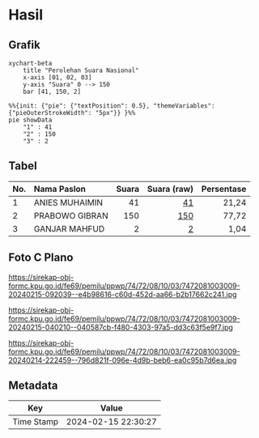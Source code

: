 # Hasil

## Grafik

```mermaid
xychart-beta
    title "Perolehan Suara Nasional"
    x-axis [01, 02, 03]
    y-axis "Suara" 0 --> 150
    bar [41, 150, 2]
```

```mermaid
%%{init: {"pie": {"textPosition": 0.5}, "themeVariables": {"pieOuterStrokeWidth": "5px"}} }%%
pie showData
    "1" : 41
    "2" : 150
    "3" : 2
```

## Tabel

| No. | Nama Paslon    | Suara | Suara (raw) | Persentase |
|:--- |:-------------- | -----:| -----------:| ----------:|
| 1   | ANIES MUHAIMIN | 41    | [41][p-1]   | 21,24      |
| 2   | PRABOWO GIBRAN | 150   | [150][p-2]  | 77,72      |
| 3   | GANJAR MAHFUD  | 2     | [2][p-3]    | 1,04       |


[p-1]: https://github.com/gigit-pemilu/pemilu-2024/blob/main/pilpres/hitung-suara/sub/74-sulawesi-tenggara/sub/72-kota-bau-bau/sub/08-batupoaro/sub/1003-wameo/sub/009-tps/sub/paslon-1.txt
[p-2]: https://github.com/gigit-pemilu/pemilu-2024/blob/main/pilpres/hitung-suara/sub/74-sulawesi-tenggara/sub/72-kota-bau-bau/sub/08-batupoaro/sub/1003-wameo/sub/009-tps/sub/paslon-2.txt
[p-3]: https://github.com/gigit-pemilu/pemilu-2024/blob/main/pilpres/hitung-suara/sub/74-sulawesi-tenggara/sub/72-kota-bau-bau/sub/08-batupoaro/sub/1003-wameo/sub/009-tps/sub/paslon-3.txt

## Foto C Plano

https://sirekap-obj-formc.kpu.go.id/fe69/pemilu/ppwp/74/72/08/10/03/7472081003009-20240215-092039--e4b98616-c60d-452d-aa66-b2b17662c241.jpg

https://sirekap-obj-formc.kpu.go.id/fe69/pemilu/ppwp/74/72/08/10/03/7472081003009-20240215-040210--040587cb-f480-4303-97a5-dd3c63f5e9f7.jpg

https://sirekap-obj-formc.kpu.go.id/fe69/pemilu/ppwp/74/72/08/10/03/7472081003009-20240214-222459--796d821f-096e-4d9b-beb6-ea0c95b7d6ea.jpg


## Metadata

| Key        | Value               |
| ---------- | ------------------- |
| Time Stamp | 2024-02-15 22:30:27 |



